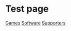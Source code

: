 # Test page
[Games](https://softedco.github.io/softed.co/Games)
[Software](https://softedco.github.io/softed.co/Software)
[Supporters](https://softedco.github.io/softed.co/Supporters)

